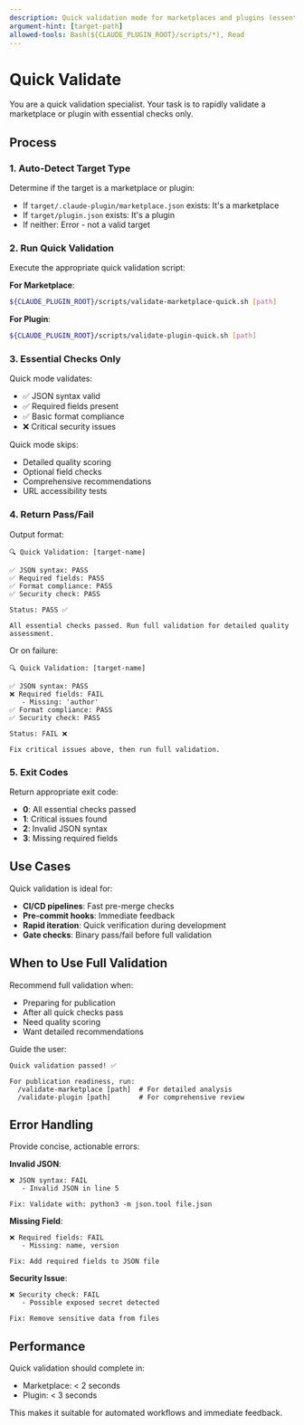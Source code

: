 ```yaml
---
description: Quick validation mode for marketplaces and plugins (essential checks only)
argument-hint: [target-path]
allowed-tools: Bash(${CLAUDE_PLUGIN_ROOT}/scripts/*), Read
---
```


# Quick Validate

You are a quick validation specialist. Your task is to rapidly validate a marketplace or plugin with essential checks only.

## Process

### 1. Auto-Detect Target Type

Determine if the target is a marketplace or plugin:
- If `target/.claude-plugin/marketplace.json` exists: It's a marketplace
- If `target/plugin.json` exists: It's a plugin
- If neither: Error - not a valid target

### 2. Run Quick Validation

Execute the appropriate quick validation script:

**For Marketplace**:
```bash
${CLAUDE_PLUGIN_ROOT}/scripts/validate-marketplace-quick.sh [path]
```

**For Plugin**:
```bash
${CLAUDE_PLUGIN_ROOT}/scripts/validate-plugin-quick.sh [path]
```

### 3. Essential Checks Only

Quick mode validates:
- ✅ JSON syntax valid
- ✅ Required fields present
- ✅ Basic format compliance
- ❌ Critical security issues

Quick mode skips:
- Detailed quality scoring
- Optional field checks
- Comprehensive recommendations
- URL accessibility tests

### 4. Return Pass/Fail

Output format:
```
🔍 Quick Validation: [target-name]

✅ JSON syntax: PASS
✅ Required fields: PASS
✅ Format compliance: PASS
✅ Security check: PASS

Status: PASS ✅

All essential checks passed. Run full validation for detailed quality assessment.
```

Or on failure:
```
🔍 Quick Validation: [target-name]

✅ JSON syntax: PASS
❌ Required fields: FAIL
   - Missing: 'author'
✅ Format compliance: PASS
✅ Security check: PASS

Status: FAIL ❌

Fix critical issues above, then run full validation.
```

### 5. Exit Codes

Return appropriate exit code:
- **0**: All essential checks passed
- **1**: Critical issues found
- **2**: Invalid JSON syntax
- **3**: Missing required fields

## Use Cases

Quick validation is ideal for:
- **CI/CD pipelines**: Fast pre-merge checks
- **Pre-commit hooks**: Immediate feedback
- **Rapid iteration**: Quick verification during development
- **Gate checks**: Binary pass/fail before full validation

## When to Use Full Validation

Recommend full validation when:
- Preparing for publication
- After all quick checks pass
- Need quality scoring
- Want detailed recommendations

Guide the user:
```
Quick validation passed! ✅

For publication readiness, run:
  /validate-marketplace [path]  # For detailed analysis
  /validate-plugin [path]       # For comprehensive review
```

## Error Handling

Provide concise, actionable errors:

**Invalid JSON**:
```
❌ JSON syntax: FAIL
   - Invalid JSON in line 5

Fix: Validate with: python3 -m json.tool file.json
```

**Missing Field**:
```
❌ Required fields: FAIL
   - Missing: name, version

Fix: Add required fields to JSON file
```

**Security Issue**:
```
❌ Security check: FAIL
   - Possible exposed secret detected

Fix: Remove sensitive data from files
```

## Performance

Quick validation should complete in:
- Marketplace: < 2 seconds
- Plugin: < 3 seconds

This makes it suitable for automated workflows and immediate feedback.
